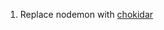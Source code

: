 1. Replace nodemon with [chokidar](https://codeburst.io/dont-use-nodemon-there-are-better-ways-fc016b50b45e)